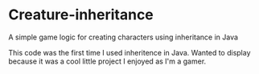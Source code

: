 # Creature-inheritance
A simple game logic for creating characters using inheritance in Java 

This code was the first time I used inheritence in Java. Wanted to display because it was a cool little project I enjoyed as I'm a gamer. 
